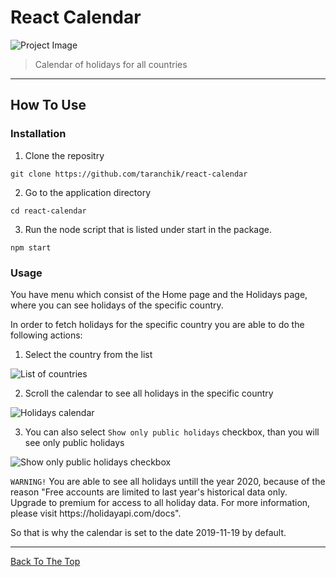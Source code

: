 # React Calendar

![Project Image](https://i.imgur.com/kGnhFvg.png)

> Calendar of holidays for all countries

---

## How To Use

### Installation

1. Clone the repositry
```
git clone https://github.com/taranchik/react-calendar
```

2. Go to the application directory
```
cd react-calendar
```

3. Run the node script that is listed under start in the package.
```
npm start
```

### Usage

You have menu which consist of the Home page and the Holidays page, where you can see holidays of the specific country.

In order to fetch holidays for the specific country you are able to do the following actions:

1. Select the country from the list

![List of countries](https://i.imgur.com/kGnhFvg.png)

2. Scroll the calendar to see all holidays in the specific country

![Holidays calendar](https://i.imgur.com/AjwY64l.png)

3. You can also select `Show only public holidays` checkbox, than you will see only public holidays

![Show only public holidays checkbox](https://i.imgur.com/dAdTBFB.png)

``WARNING!`` You are able to see all holidays untill the year 2020, because of the reason "Free accounts are limited to last year's historical data only. Upgrade to premium for access to all holiday data. For more information, please visit https:\/\/holidayapi.com\/docs". 

So that is why the calendar is set to the date 2019-11-19 by default.

---

[Back To The Top](#react-calendar)